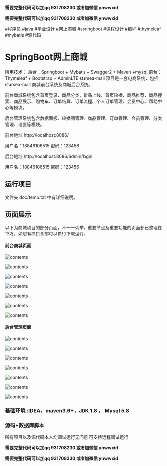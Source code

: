 **需要完整代码可以加qq  931708230 或者加微信 ynwwxid**

**需要完整代码可以加qq  931708230 或者加微信  ynwwxid**

#程序员 #java #毕业设计 #网上商城 #springboot #课程设计 #编程 #thymeleaf #mybatis #源代码

# SpringBoot网上商城
所用技术：
后台：Springboot + Mybatis + Swagger2 + Maven +mysql
前台：Thymeleaf + Bootstrap + AdminLTE
starsea-mall 项目是一套电商系统，包括 starsea-mall 商城前台系统及商城后台系统。
 
前台商城系统包含首页登录、商品分类、新品上线、首页轮播、商品推荐、商品搜索、商品展示、购物车、订单结算、订单流程、个人订单管理、会员中心、帮助中心等模块。 

后台管理系统包含数据面板、轮播图管理、商品管理、订单管理、会员管理、分类管理、设置等模块。

前台地址
http://localhost:8086/

用户名：18846106515  密码：123456

后台地址
http://localhost:8086/admin/login

用户名：18846106515  密码：123456

## 运行项目
文件夹 doc/temp.txt 中有详细说明。


## 页面展示

以下为商城项目的部分页面，不一一列举，重要节点及重要功能的页面都已整理在下方，如想看项目全部可以自行下载运行。

#### 前台商城页面

![contents](./picture/picture1.png)

![contents](./picture/picture2.png)

![contents](./picture/picture3.png)

![contents](./picture/picture4.png)

![contents](./picture/picture5.png)

![contents](./picture/picture6.png)

![contents](./picture/picture7.png)




#### 后台管理页面

![contents](./picture/picture8.png)

![contents](./picture/picture9.png)

![contents](./picture/picture10.png)

![contents](./picture/picture11.png)

![contents](./picture/picture12.png)

![contents](./picture/picture13.png)

![contents](./picture/picture14.png)

### 基础环境 :IDEA，maven3.6+，JDK 1.8 ， Mysql 5.8

### 源码+数据库脚本 

所有项目以及源代码本人均调试运行无问题 可支持远程调试运行
	
**需要完整代码可以加qq  931708230 或者加微信 ynwwxid**

**需要完整代码可以加qq  931708230 或者加微信  ynwwxid**

